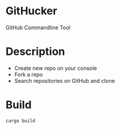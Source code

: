 # GitHucker
GitHub Commandline Tool

# Description
* Create new repo on your console
* Fork a repo
* Search repositories on GitHub and clone

# Build
```bash
cargo build
```
